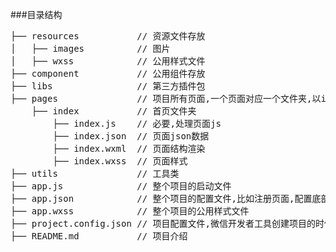 
###目录结构
<pre>
├── resources           // 资源文件存放
│   ├── images     	 	// 图片
│   ├── wxss         	// 公用样式文件
├── component        	// 公用组件存放
├── libs              	// 第三方插件包
├── pages         		// 项目所有页面,一个页面对应一个文件夹,以index文件夹为例,说明
	├── index     	 	// 首页文件夹
	  	├── index.js	// 必要,处理页面js
 		├── index.json  // 页面json数据
 		├── index.wxml	// 页面结构渲染
 		├── index.wxss	// 页面样式			
├── utils				// 工具类
├── app.js				// 整个项目的启动文件
├── app.json			// 整个项目的配置文件,比如注册页面,配置底部tab页,设置整个项目的样式,页面标题等
├── app.wxss			// 整个项目的公用样式文件
├── project.config.json // 项目配置文件,微信开发者工具创建项目的时候自动生成的,比如可配置,域名检测,es6语法支持,压缩,appid,projectname等
├── README.md			// 项目介绍
</pre>



